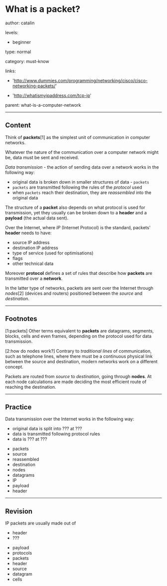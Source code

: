# What is a packet?
author: catalin

levels:

  - beginner

type: normal

category: must-know

links:

  - 'http://www.dummies.com/programming/networking/cisco/cisco-networking-packets/'

  - 'http://whatismyipaddress.com/tcp-ip'

parent: what-is-a-computer-network

---
## Content

Think of **packets**[1] as the simplest unit of communication in computer networks.

Whatever the nature of the communication over a computer network might be, data must be sent and received.

*Data transmission* - the action of sending data over a network works in the following way:
 - original data is broken down in smaller structures of data - `packets`
 - `packets` are transmitted following the rules of the *protocol* used
 -  when `packets` reach their destination, they are *reassembled* into the original data

The structure of a **packet** also depends on what protocol is used for transmission, yet they usually can be broken down to a **header** and a **payload** (the actual data sent).

Over the Internet, where *IP* (Internet Protocol) is the standard, packets' **header** needs to have:
 - source IP address
 - destination IP address
 - type of service (used for optimisations)
 - flags
 - other technical data

Moreover **protocol** defines a set of rules that describe how **packets** are transmitted over a **network**.

In the latter type of networks, packets are sent over the Internet through *nodes*[2] (devices and routers) positioned between the *source* and *destination*.

---
## Footnotes

[1:packets]
Other terms equivalent to **packets** are datagrams, segments, blocks, cells and even frames, depending on the protocol used for data transmission.

[2:how do nodes work?]
Contrary to *traditional lines* of communication, such as telephone lines, where there must be a continuous physical link between the source and destination, modern networks work on a different concept.

Packets are routed from *source* to *destination*, going through **nodes**. At each node calculations are made deciding the most efficient route of reaching the destination.

---
## Practice

Data transmission over the Internet works in the following way:
- original data is split into ??? at ???
- data is transmitted following protocol rules
- data is ??? at ???

* packets
* source
* reassembled
* destination
* nodes
* datagrams
* IP
* payload
* header

---
## Revision

IP packets are usually made out of
 - header
 - ???

* payload
* protocols
* packets
* header
* source
* datagram
* cells

